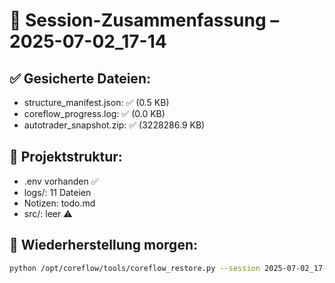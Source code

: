 # 📆 Session-Zusammenfassung – 2025-07-02_17-14

## ✅ Gesicherte Dateien:
- structure_manifest.json: ✅ (0.5 KB)
- coreflow_progress.log: ✅ (0.0 KB)
- autotrader_snapshot.zip: ✅ (3228286.9 KB)

## 🧠 Projektstruktur:
- .env vorhanden ✅
- logs/: 11 Dateien
- Notizen: todo.md
- src/: leer ⚠️

## 🔄 Wiederherstellung morgen:
```bash
python /opt/coreflow/tools/coreflow_restore.py --session 2025-07-02_17-14 --full
```
